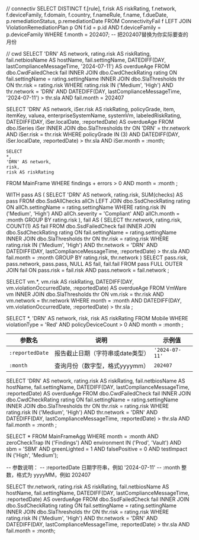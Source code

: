 // connectiv
SELECT DISTINCT 
    f.[rule],
    f.risk AS riskRating,
    f.network,
    f.deviceFamily,
    f.domain,
    f.country,
    f.nameRule,
    f.name,
    f.dueDate,
    p.remediationStatus,
    p.remediationDate
FROM ConnectivityFail f
LEFT JOIN ViolationRemediationPlan p
    ON f.id = p.id 
    AND f.deviceFamily = p.deviceFamily
WHERE f.month = 202407;   -- 把202407替换为你实际要查的月份

// cwd
SELECT 
    'DRN' AS network, 
    rating.risk AS riskRating, 
    fail.netbiosName AS hostName, 
    fail.settingName, 
    DATEDIFF(DAY, lastComplianceMessageTime, '2024-07-11') AS overdueAge
FROM dbo.CwdFailedCheck fail
INNER JOIN dbo.CwdCheckRating rating ON fail.settingName = rating.settingName
INNER JOIN dbo.SlaThresholds thr ON thr.risk = rating.risk
WHERE rating.risk IN ('Medium', 'High')
  AND thr.network = 'DRN'
  AND DATEDIFF(DAY, lastComplianceMessageTime, '2024-07-11') > thr.sla
  AND fail.month = 202407

SELECT 
    'DRN' AS network, 
    iSer.risk AS riskRating,
    policyGrade,
    item,
    itemKey,
    valuea,
    enterpriseSystemName,
    systemVm,
    labeledRiskRating,
    DATEDIFF(DAY, iSer.localDate, :reportedDate) AS overdueAge
FROM dbo.ISeries iSer
INNER JOIN dbo.SlaThresholds thr ON 'DRN' = thr.network AND iSer.risk = thr.risk
WHERE 
    policyGrade IN (3)
    AND DATEDIFF(DAY, iSer.localDate, :reportedDate) > thr.sla
    AND iSer.month = :month;

    SELECT 
    *, 
    'DRN' AS network, 
    risk, 
    risk AS riskRating
FROM MainFrame
WHERE 
    findings + errors > 0
    AND month = :month
;


WITH pass AS (
    SELECT 
        'DRN' AS network,
        rating.risk,
        SUM(checks) AS pass
    FROM dbo.SsdAllChecks allCh
    LEFT JOIN dbo.SsdCheckRating rating ON allCh.settingName = rating.settingName
    WHERE 
        rating.risk IN ('Medium', 'High')
        AND allCh.severity = 'Compliant'
        AND allCh.month = :month
    GROUP BY rating.risk
),
fail AS (
    SELECT 
        thr.network, 
        rating.risk, 
        COUNT(1) AS fail
    FROM dbo.SsdFailedCheck fail
    INNER JOIN dbo.SsdCheckRating rating ON fail.settingName = rating.settingName
    INNER JOIN dbo.SlaThresholds thr ON thr.risk = rating.risk
    WHERE 
        rating.risk IN ('Medium', 'High')
        AND thr.network = 'DRN'
        AND DATEDIFF(DAY, lastComplianceMessageTime, :reportedDate) > thr.sla
        AND fail.month = :month
    GROUP BY rating.risk, thr.network
)
SELECT 
    pass.risk, 
    pass.network, 
    pass.pass, 
    NULL AS fail, 
    fail.fail 
FROM pass
FULL OUTER JOIN fail ON pass.risk = fail.risk AND pass.network = fail.network
;


SELECT 
    vm.*, 
    vm.risk AS riskRating,
    DATEDIFF(DAY, vm.violationOccurredDate, :reportedDate) AS overdueAge
FROM VmWare vm
INNER JOIN dbo.SlaThresholds thr 
    ON vm.risk = thr.risk AND vm.network = thr.network
WHERE 
    month = :month
    AND DATEDIFF(DAY, vm.violationOccurredDate, :reportedDate) > thr.sla
;


SELECT 
    *, 
    'DRN' AS network, 
    risk, 
    risk AS riskRating
FROM Mobile
WHERE 
    violationType = 'Red'
    AND policyDeviceCount > 0
    AND month = :month
;

| 参数名             | 说明                 | 示例值            |
| --------------- | ------------------ | -------------- |
| `:reportedDate` | 报告截止日期（字符串或date类型） | `'2024-07-11'` |
| `:month`        | 查询月份（数字型，格式yyyymm） | `202407`       |

SELECT 
    'DRN' AS network, 
    rating.risk AS riskRating, 
    fail.netbiosName AS hostName, 
    fail.settingName, 
    DATEDIFF(DAY, lastComplianceMessageTime, :reportedDate) AS overdueAge
FROM dbo.CwdFailedCheck fail
INNER JOIN dbo.CwdCheckRating rating ON fail.settingName = rating.settingName
INNER JOIN dbo.SlaThresholds thr ON thr.risk = rating.risk
WHERE rating.risk IN ('Medium', 'High')
  AND thr.network = 'DRN'
  AND DATEDIFF(DAY, lastComplianceMessageTime, :reportedDate) > thr.sla
  AND fail.month = :month
;


SELECT *
FROM MainFrameAgg
WHERE month = :month
  AND zeroCheckTrap IN ('Findings')
  AND environment IN ('Prod', 'Vault')
  AND sbm = 'SBM'
  AND greenLighted = 1
  AND falsePositive = 0
  AND testImpact IN ('High', 'Medium');



-- 参数说明：
-- :reportedDate  日期字符串，例如 '2024-07-11'
-- :month         整数，格式为 yyyyMM，例如 202407

SELECT 
    thr.network,
    rating.risk AS riskRating,
    fail.netbiosName AS hostName,
    fail.settingName,
    DATEDIFF(DAY, lastComplianceMessageTime, :reportedDate) AS overdueAge
FROM dbo.SsdFailedCheck fail
    INNER JOIN dbo.SsdCheckRating rating ON fail.settingName = rating.settingName
    INNER JOIN dbo.SlaThresholds thr ON thr.risk = rating.risk
WHERE rating.risk IN ('Medium', 'High')
    AND thr.network = 'DRN'
    AND DATEDIFF(DAY, lastComplianceMessageTime, :reportedDate) > thr.sla
    AND fail.month = :month;



